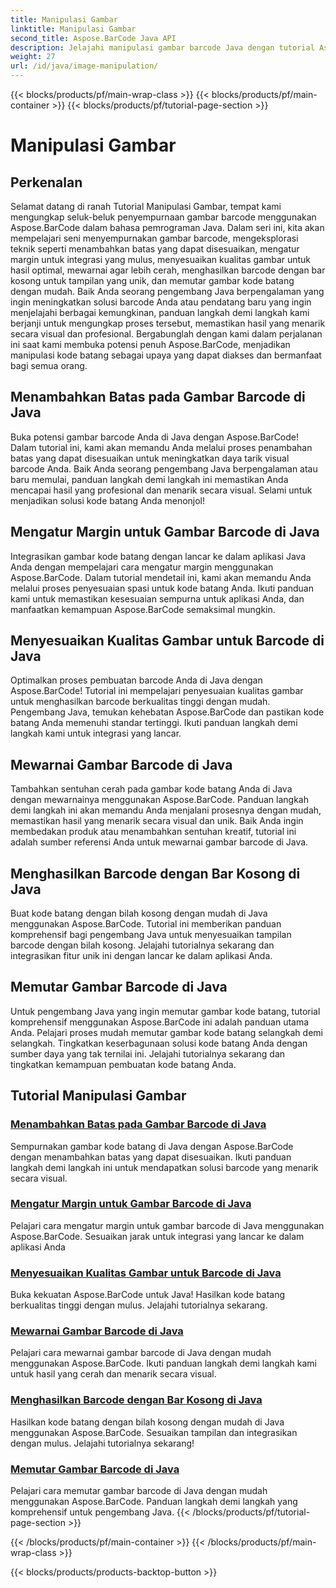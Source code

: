 ```yaml
---
title: Manipulasi Gambar
linktitle: Manipulasi Gambar
second_title: Aspose.BarCode Java API
description: Jelajahi manipulasi gambar barcode Java dengan tutorial Aspose.BarCode. Sempurnakan, sesuaikan, dan buat kode batang yang menarik secara visual dengan mudah.
weight: 27
url: /id/java/image-manipulation/
---
```


{{< blocks/products/pf/main-wrap-class >}}
{{< blocks/products/pf/main-container >}}
{{< blocks/products/pf/tutorial-page-section >}}

# Manipulasi Gambar

## Perkenalan
Selamat datang di ranah Tutorial Manipulasi Gambar, tempat kami mengungkap seluk-beluk penyempurnaan gambar barcode menggunakan Aspose.BarCode dalam bahasa pemrograman Java. Dalam seri ini, kita akan mempelajari seni menyempurnakan gambar barcode, mengeksplorasi teknik seperti menambahkan batas yang dapat disesuaikan, mengatur margin untuk integrasi yang mulus, menyesuaikan kualitas gambar untuk hasil optimal, mewarnai agar lebih cerah, menghasilkan barcode dengan bar kosong untuk tampilan yang unik, dan memutar gambar kode batang dengan mudah. Baik Anda seorang pengembang Java berpengalaman yang ingin meningkatkan solusi barcode Anda atau pendatang baru yang ingin menjelajahi berbagai kemungkinan, panduan langkah demi langkah kami berjanji untuk mengungkap proses tersebut, memastikan hasil yang menarik secara visual dan profesional. Bergabunglah dengan kami dalam perjalanan ini saat kami membuka potensi penuh Aspose.BarCode, menjadikan manipulasi kode batang sebagai upaya yang dapat diakses dan bermanfaat bagi semua orang.


## Menambahkan Batas pada Gambar Barcode di Java

Buka potensi gambar barcode Anda di Java dengan Aspose.BarCode! Dalam tutorial ini, kami akan memandu Anda melalui proses penambahan batas yang dapat disesuaikan untuk meningkatkan daya tarik visual barcode Anda. Baik Anda seorang pengembang Java berpengalaman atau baru memulai, panduan langkah demi langkah ini memastikan Anda mencapai hasil yang profesional dan menarik secara visual. Selami untuk menjadikan solusi kode batang Anda menonjol!

## Mengatur Margin untuk Gambar Barcode di Java

Integrasikan gambar kode batang dengan lancar ke dalam aplikasi Java Anda dengan mempelajari cara mengatur margin menggunakan Aspose.BarCode. Dalam tutorial mendetail ini, kami akan memandu Anda melalui proses penyesuaian spasi untuk kode batang Anda. Ikuti panduan kami untuk memastikan kesesuaian sempurna untuk aplikasi Anda, dan manfaatkan kemampuan Aspose.BarCode semaksimal mungkin.

## Menyesuaikan Kualitas Gambar untuk Barcode di Java

Optimalkan proses pembuatan barcode Anda di Java dengan Aspose.BarCode! Tutorial ini mempelajari penyesuaian kualitas gambar untuk menghasilkan barcode berkualitas tinggi dengan mudah. Pengembang Java, temukan kehebatan Aspose.BarCode dan pastikan kode batang Anda memenuhi standar tertinggi. Ikuti panduan langkah demi langkah kami untuk integrasi yang lancar.

## Mewarnai Gambar Barcode di Java

Tambahkan sentuhan cerah pada gambar kode batang Anda di Java dengan mewarnainya menggunakan Aspose.BarCode. Panduan langkah demi langkah ini akan memandu Anda menjalani prosesnya dengan mudah, memastikan hasil yang menarik secara visual dan unik. Baik Anda ingin membedakan produk atau menambahkan sentuhan kreatif, tutorial ini adalah sumber referensi Anda untuk mewarnai gambar barcode di Java.

## Menghasilkan Barcode dengan Bar Kosong di Java

Buat kode batang dengan bilah kosong dengan mudah di Java menggunakan Aspose.BarCode. Tutorial ini memberikan panduan komprehensif bagi pengembang Java untuk menyesuaikan tampilan barcode dengan bilah kosong. Jelajahi tutorialnya sekarang dan integrasikan fitur unik ini dengan lancar ke dalam aplikasi Anda.

## Memutar Gambar Barcode di Java

Untuk pengembang Java yang ingin memutar gambar kode batang, tutorial komprehensif menggunakan Aspose.BarCode ini adalah panduan utama Anda. Pelajari proses mudah memutar gambar kode batang selangkah demi selangkah. Tingkatkan keserbagunaan solusi kode batang Anda dengan sumber daya yang tak ternilai ini. Jelajahi tutorialnya sekarang dan tingkatkan kemampuan pembuatan kode batang Anda.
## Tutorial Manipulasi Gambar
### [Menambahkan Batas pada Gambar Barcode di Java](./adding-borders-barcode-image/)
Sempurnakan gambar kode batang di Java dengan Aspose.BarCode dengan menambahkan batas yang dapat disesuaikan. Ikuti panduan langkah demi langkah ini untuk mendapatkan solusi barcode yang menarik secara visual.
### [Mengatur Margin untuk Gambar Barcode di Java](./setting-margins-barcode-image/)
Pelajari cara mengatur margin untuk gambar barcode di Java menggunakan Aspose.BarCode. Sesuaikan jarak untuk integrasi yang lancar ke dalam aplikasi Anda
### [Menyesuaikan Kualitas Gambar untuk Barcode di Java](./adjusting-image-quality-barcode/)
Buka kekuatan Aspose.BarCode untuk Java! Hasilkan kode batang berkualitas tinggi dengan mulus. Jelajahi tutorialnya sekarang.
### [Mewarnai Gambar Barcode di Java](./colorizing-barcode-image/)
Pelajari cara mewarnai gambar barcode di Java dengan mudah menggunakan Aspose.BarCode. Ikuti panduan langkah demi langkah kami untuk hasil yang cerah dan menarik secara visual.
### [Menghasilkan Barcode dengan Bar Kosong di Java](./generating-barcode-empty-bars/)
Hasilkan kode batang dengan bilah kosong dengan mudah di Java menggunakan Aspose.BarCode. Sesuaikan tampilan dan integrasikan dengan mulus. Jelajahi tutorialnya sekarang!
### [Memutar Gambar Barcode di Java](./rotating-barcode-image/)
Pelajari cara memutar gambar barcode di Java dengan mudah menggunakan Aspose.BarCode. Panduan langkah demi langkah yang komprehensif untuk pengembang Java.
{{< /blocks/products/pf/tutorial-page-section >}}

{{< /blocks/products/pf/main-container >}}
{{< /blocks/products/pf/main-wrap-class >}}

{{< blocks/products/products-backtop-button >}}
